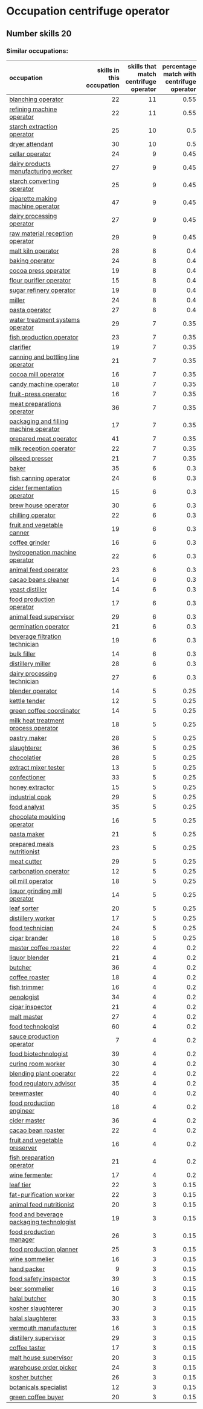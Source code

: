 # Occupation centrifuge operator
## Number skills 20
### Similar occupations:
| occupation                                                                              |   skills in this occupation |   skills that match centrifuge operator |   percentage match with centrifuge operator |   skills not in centrifuge operator |
|:----------------------------------------------------------------------------------------|----------------------------:|----------------------------------------:|--------------------------------------------:|------------------------------------:|
| [blanching operator](blanching_operator.md)                                             |                          22 |                                      11 |                                        0.55 |                                  11 |
| [refining machine operator](refining_machine_operator.md)                               |                          22 |                                      11 |                                        0.55 |                                  11 |
| [starch extraction operator](starch_extraction_operator.md)                             |                          25 |                                      10 |                                        0.5  |                                  15 |
| [dryer attendant](dryer_attendant.md)                                                   |                          30 |                                      10 |                                        0.5  |                                  20 |
| [cellar operator](cellar_operator.md)                                                   |                          24 |                                       9 |                                        0.45 |                                  15 |
| [dairy products manufacturing worker](dairy_products_manufacturing_worker.md)           |                          27 |                                       9 |                                        0.45 |                                  18 |
| [starch converting operator](starch_converting_operator.md)                             |                          25 |                                       9 |                                        0.45 |                                  16 |
| [cigarette making machine operator](cigarette_making_machine_operator.md)               |                          47 |                                       9 |                                        0.45 |                                  38 |
| [dairy processing operator](dairy_processing_operator.md)                               |                          27 |                                       9 |                                        0.45 |                                  18 |
| [raw material reception operator](raw_material_reception_operator.md)                   |                          29 |                                       9 |                                        0.45 |                                  20 |
| [malt kiln operator](malt_kiln_operator.md)                                             |                          28 |                                       8 |                                        0.4  |                                  20 |
| [baking operator](baking_operator.md)                                                   |                          24 |                                       8 |                                        0.4  |                                  16 |
| [cocoa press operator](cocoa_press_operator.md)                                         |                          19 |                                       8 |                                        0.4  |                                  11 |
| [flour purifier operator](flour_purifier_operator.md)                                   |                          15 |                                       8 |                                        0.4  |                                   7 |
| [sugar refinery operator](sugar_refinery_operator.md)                                   |                          19 |                                       8 |                                        0.4  |                                  11 |
| [miller](miller.md)                                                                     |                          24 |                                       8 |                                        0.4  |                                  16 |
| [pasta operator](pasta_operator.md)                                                     |                          27 |                                       8 |                                        0.4  |                                  19 |
| [water treatment systems operator](water_treatment_systems_operator.md)                 |                          29 |                                       7 |                                        0.35 |                                  22 |
| [fish production operator](fish_production_operator.md)                                 |                          23 |                                       7 |                                        0.35 |                                  16 |
| [clarifier](clarifier.md)                                                               |                          19 |                                       7 |                                        0.35 |                                  12 |
| [canning and bottling line operator](canning_and_bottling_line_operator.md)             |                          21 |                                       7 |                                        0.35 |                                  14 |
| [cocoa mill operator](cocoa_mill_operator.md)                                           |                          16 |                                       7 |                                        0.35 |                                   9 |
| [candy machine operator](candy_machine_operator.md)                                     |                          18 |                                       7 |                                        0.35 |                                  11 |
| [fruit-press operator](fruit-press_operator.md)                                         |                          16 |                                       7 |                                        0.35 |                                   9 |
| [meat preparations operator](meat_preparations_operator.md)                             |                          36 |                                       7 |                                        0.35 |                                  29 |
| [packaging and filling machine operator](packaging_and_filling_machine_operator.md)     |                          17 |                                       7 |                                        0.35 |                                  10 |
| [prepared meat operator](prepared_meat_operator.md)                                     |                          41 |                                       7 |                                        0.35 |                                  34 |
| [milk reception operator](milk_reception_operator.md)                                   |                          22 |                                       7 |                                        0.35 |                                  15 |
| [oilseed presser](oilseed_presser.md)                                                   |                          21 |                                       7 |                                        0.35 |                                  14 |
| [baker](baker.md)                                                                       |                          35 |                                       6 |                                        0.3  |                                  29 |
| [fish canning operator](fish_canning_operator.md)                                       |                          24 |                                       6 |                                        0.3  |                                  18 |
| [cider fermentation operator](cider_fermentation_operator.md)                           |                          15 |                                       6 |                                        0.3  |                                   9 |
| [brew house operator](brew_house_operator.md)                                           |                          30 |                                       6 |                                        0.3  |                                  24 |
| [chilling operator](chilling_operator.md)                                               |                          22 |                                       6 |                                        0.3  |                                  16 |
| [fruit and vegetable canner](fruit_and_vegetable_canner.md)                             |                          19 |                                       6 |                                        0.3  |                                  13 |
| [coffee grinder](coffee_grinder.md)                                                     |                          16 |                                       6 |                                        0.3  |                                  10 |
| [hydrogenation machine operator](hydrogenation_machine_operator.md)                     |                          22 |                                       6 |                                        0.3  |                                  16 |
| [animal feed operator](animal_feed_operator.md)                                         |                          23 |                                       6 |                                        0.3  |                                  17 |
| [cacao beans cleaner](cacao_beans_cleaner.md)                                           |                          14 |                                       6 |                                        0.3  |                                   8 |
| [yeast distiller](yeast_distiller.md)                                                   |                          14 |                                       6 |                                        0.3  |                                   8 |
| [food production operator](food_production_operator.md)                                 |                          17 |                                       6 |                                        0.3  |                                  11 |
| [animal feed supervisor](animal_feed_supervisor.md)                                     |                          29 |                                       6 |                                        0.3  |                                  23 |
| [germination operator](germination_operator.md)                                         |                          21 |                                       6 |                                        0.3  |                                  15 |
| [beverage filtration technician](beverage_filtration_technician.md)                     |                          19 |                                       6 |                                        0.3  |                                  13 |
| [bulk filler](bulk_filler.md)                                                           |                          14 |                                       6 |                                        0.3  |                                   8 |
| [distillery miller](distillery_miller.md)                                               |                          28 |                                       6 |                                        0.3  |                                  22 |
| [dairy processing technician](dairy_processing_technician.md)                           |                          27 |                                       6 |                                        0.3  |                                  21 |
| [blender operator](blender_operator.md)                                                 |                          14 |                                       5 |                                        0.25 |                                   9 |
| [kettle tender](kettle_tender.md)                                                       |                          12 |                                       5 |                                        0.25 |                                   7 |
| [green coffee coordinator](green coffee coordinator.md)                                 |                          14 |                                       5 |                                        0.25 |                                   9 |
| [milk heat treatment process operator](milk_heat_treatment_process_operator.md)         |                          18 |                                       5 |                                        0.25 |                                  13 |
| [pastry maker](pastry_maker.md)                                                         |                          28 |                                       5 |                                        0.25 |                                  23 |
| [slaughterer](slaughterer.md)                                                           |                          36 |                                       5 |                                        0.25 |                                  31 |
| [chocolatier](chocolatier.md)                                                           |                          28 |                                       5 |                                        0.25 |                                  23 |
| [extract mixer tester](extract_mixer_tester.md)                                         |                          13 |                                       5 |                                        0.25 |                                   8 |
| [confectioner](confectioner.md)                                                         |                          33 |                                       5 |                                        0.25 |                                  28 |
| [honey extractor](honey_extractor.md)                                                   |                          15 |                                       5 |                                        0.25 |                                  10 |
| [industrial cook](industrial_cook.md)                                                   |                          29 |                                       5 |                                        0.25 |                                  24 |
| [food analyst](food_analyst.md)                                                         |                          35 |                                       5 |                                        0.25 |                                  30 |
| [chocolate moulding operator](chocolate_moulding_operator.md)                           |                          16 |                                       5 |                                        0.25 |                                  11 |
| [pasta maker](pasta_maker.md)                                                           |                          21 |                                       5 |                                        0.25 |                                  16 |
| [prepared meals nutritionist](prepared_meals_nutritionist.md)                           |                          23 |                                       5 |                                        0.25 |                                  18 |
| [meat cutter](meat_cutter.md)                                                           |                          29 |                                       5 |                                        0.25 |                                  24 |
| [carbonation operator](carbonation_operator.md)                                         |                          12 |                                       5 |                                        0.25 |                                   7 |
| [oil mill operator](oil_mill_operator.md)                                               |                          18 |                                       5 |                                        0.25 |                                  13 |
| [liquor grinding mill operator](liquor_grinding_mill_operator.md)                       |                          14 |                                       5 |                                        0.25 |                                   9 |
| [leaf sorter](leaf_sorter.md)                                                           |                          20 |                                       5 |                                        0.25 |                                  15 |
| [distillery worker](distillery_worker.md)                                               |                          17 |                                       5 |                                        0.25 |                                  12 |
| [food technician](food_technician.md)                                                   |                          24 |                                       5 |                                        0.25 |                                  19 |
| [cigar brander](cigar_brander.md)                                                       |                          18 |                                       5 |                                        0.25 |                                  13 |
| [master coffee roaster](master_coffee_roaster.md)                                       |                          22 |                                       4 |                                        0.2  |                                  18 |
| [liquor blender](liquor_blender.md)                                                     |                          21 |                                       4 |                                        0.2  |                                  17 |
| [butcher](butcher.md)                                                                   |                          36 |                                       4 |                                        0.2  |                                  32 |
| [coffee roaster](coffee_roaster.md)                                                     |                          18 |                                       4 |                                        0.2  |                                  14 |
| [fish trimmer](fish_trimmer.md)                                                         |                          16 |                                       4 |                                        0.2  |                                  12 |
| [oenologist](oenologist.md)                                                             |                          34 |                                       4 |                                        0.2  |                                  30 |
| [cigar inspector](cigar_inspector.md)                                                   |                          21 |                                       4 |                                        0.2  |                                  17 |
| [malt master](malt_master.md)                                                           |                          27 |                                       4 |                                        0.2  |                                  23 |
| [food technologist](food_technologist.md)                                               |                          60 |                                       4 |                                        0.2  |                                  56 |
| [sauce production operator](sauce_production_operator.md)                               |                           7 |                                       4 |                                        0.2  |                                   3 |
| [food biotechnologist](food_biotechnologist.md)                                         |                          39 |                                       4 |                                        0.2  |                                  35 |
| [curing room worker](curing_room_worker.md)                                             |                          30 |                                       4 |                                        0.2  |                                  26 |
| [blending plant operator](blending_plant_operator.md)                                   |                          22 |                                       4 |                                        0.2  |                                  18 |
| [food regulatory advisor](food_regulatory_advisor.md)                                   |                          35 |                                       4 |                                        0.2  |                                  31 |
| [brewmaster](brewmaster.md)                                                             |                          40 |                                       4 |                                        0.2  |                                  36 |
| [food production engineer](food_production_engineer.md)                                 |                          18 |                                       4 |                                        0.2  |                                  14 |
| [cider master](cider_master.md)                                                         |                          36 |                                       4 |                                        0.2  |                                  32 |
| [cacao bean roaster](cacao_bean_roaster.md)                                             |                          22 |                                       4 |                                        0.2  |                                  18 |
| [fruit and vegetable preserver](fruit_and_vegetable_preserver.md)                       |                          16 |                                       4 |                                        0.2  |                                  12 |
| [fish preparation operator](fish_preparation_operator.md)                               |                          21 |                                       4 |                                        0.2  |                                  17 |
| [wine fermenter](wine_fermenter.md)                                                     |                          17 |                                       4 |                                        0.2  |                                  13 |
| [leaf tier](leaf_tier.md)                                                               |                          22 |                                       3 |                                        0.15 |                                  19 |
| [fat-purification worker](fat-purification_worker.md)                                   |                          22 |                                       3 |                                        0.15 |                                  19 |
| [animal feed nutritionist](animal_feed_nutritionist.md)                                 |                          20 |                                       3 |                                        0.15 |                                  17 |
| [food and beverage packaging technologist](food_and_beverage_packaging_technologist.md) |                          19 |                                       3 |                                        0.15 |                                  16 |
| [food production manager](food_production_manager.md)                                   |                          26 |                                       3 |                                        0.15 |                                  23 |
| [food production planner](food_production_planner.md)                                   |                          25 |                                       3 |                                        0.15 |                                  22 |
| [wine sommelier](wine_sommelier.md)                                                     |                          16 |                                       3 |                                        0.15 |                                  13 |
| [hand packer](hand_packer.md)                                                           |                           9 |                                       3 |                                        0.15 |                                   6 |
| [food safety inspector](food_safety_inspector.md)                                       |                          39 |                                       3 |                                        0.15 |                                  36 |
| [beer sommelier](beer_sommelier.md)                                                     |                          16 |                                       3 |                                        0.15 |                                  13 |
| [halal butcher](halal_butcher.md)                                                       |                          30 |                                       3 |                                        0.15 |                                  27 |
| [kosher slaughterer](kosher_slaughterer.md)                                             |                          30 |                                       3 |                                        0.15 |                                  27 |
| [halal slaughterer](halal_slaughterer.md)                                               |                          33 |                                       3 |                                        0.15 |                                  30 |
| [vermouth manufacturer](vermouth_manufacturer.md)                                       |                          16 |                                       3 |                                        0.15 |                                  13 |
| [distillery supervisor](distillery_supervisor.md)                                       |                          29 |                                       3 |                                        0.15 |                                  26 |
| [coffee taster](coffee_taster.md)                                                       |                          17 |                                       3 |                                        0.15 |                                  14 |
| [malt house supervisor](malt_house_supervisor.md)                                       |                          20 |                                       3 |                                        0.15 |                                  17 |
| [warehouse order picker](warehouse_order_picker.md)                                     |                          24 |                                       3 |                                        0.15 |                                  21 |
| [kosher butcher](kosher_butcher.md)                                                     |                          26 |                                       3 |                                        0.15 |                                  23 |
| [botanicals specialist](botanicals_specialist.md)                                       |                          12 |                                       3 |                                        0.15 |                                   9 |
| [green coffee buyer](green_coffee_buyer.md)                                             |                          20 |                                       3 |                                        0.15 |                                  17 |
